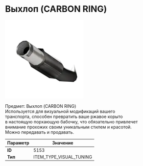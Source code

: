 # Выхлоп (CARBON RING)

![Item Image](../img/5153.webp?raw=true)

Предмет: Выхлоп (CARBON RING)<br>Используется для визуальной модификаций вашего<br>транспорта, способен превратить ваше ржавое корыто<br>в настоящую порхающую бабочку, что обязательно привлечет<br>внимание прохожих своим уникальным стилем и красотой.<br>Можно передавать и продавать.


| Параметр | Значение |
|----------|----------|
| **ID** | 5153 |
| **Тип** | ITEM_TYPE_VISUAL_TUNING |

